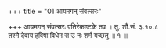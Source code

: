 +++
title = "01 आयमगन् संवत्सरः"

+++
आयमगन् संवत्सरः पतिरेकाष्टके तव । तु. शौ.सं. ३.१०.८  
तस्मै देवाय हविषा विधेम स उ नः शर्म यच्छतु ॥ १ ॥